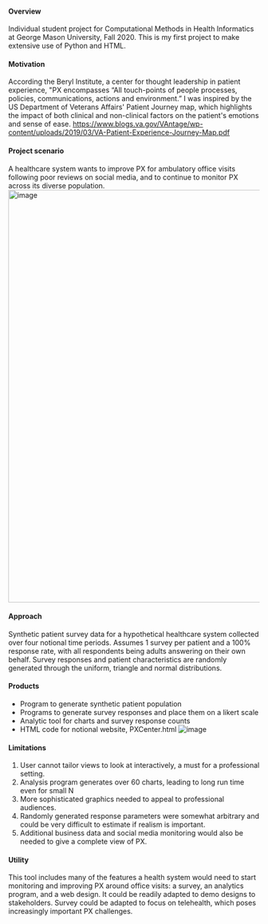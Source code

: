 #### Overview
Individual student project for Computational Methods in Health Informatics at George Mason University, Fall 2020. This is my first project to make extensive use of Python and HTML.

#### Motivation
According the Beryl Institute, a center for thought leadership in patient experience, "PX encompasses “All touch-points of people processes, policies, communications, actions and environment.” I was inspired by the US Department of Veterans Affairs' Patient Journey map, which highlights the impact of both clinical and non-clinical factors on the patient's emotions and sense of ease.
https://www.blogs.va.gov/VAntage/wp-content/uploads/2019/03/VA-Patient-Experience-Journey-Map.pdf

#### Project scenario
A healthcare system wants to improve PX for ambulatory office visits following poor reviews on social media, and to continue to monitor PX across its diverse population.
<img width="828" alt="image" src="https://user-images.githubusercontent.com/77211862/118364211-89040b00-b565-11eb-8335-f4728df6f428.png">

#### Approach
Synthetic patient survey data for a hypothetical healthcare system collected over four notional time periods.  Assumes 1 survey per patient and a 100% response rate, with all respondents being adults answering on their own behalf.  Survey responses and patient characteristics are randomly generated through the uniform, triangle and normal distributions. 

#### Products 
- Program to generate synthetic patient population 
- Programs to generate survey responses and place them on a likert scale
- Analytic tool for charts and survey response counts
- HTML code for notional website, PXCenter.html
![image](https://user-images.githubusercontent.com/77211862/118365119-67a51e00-b569-11eb-9729-4c0a49b239ad.png)

#### Limitations
1. User cannot tailor views to look at interactively, a must for a professional setting.
2. Analysis program generates over 60 charts, leading to long run time even for small N
3. More sophisticated graphics needed to appeal to professional audiences.
4. Randomly generated response parameters were somewhat arbitrary and could be very difficult to estimate if realism is important.
5. Additional business data and social media monitoring would also be needed to give a complete view of PX.

#### Utility
This tool includes many of the features a health system would need to start monitoring and improving PX around office visits:  a survey, an analytics program, and a web design. It could be readily adapted to demo designs to stakeholders.  Survey could be adapted to focus on telehealth, which poses increasingly important PX challenges.  

